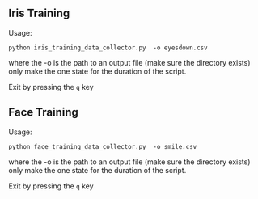 ## Iris Training 

Usage:
```
python iris_training_data_collector.py  -o eyesdown.csv
```

where the -o is the path to an output file (make sure the directory exists)
only make the one state for the duration of the script. 

Exit by pressing the `q` key

## Face Training 

Usage:
```
python face_training_data_collector.py  -o smile.csv
```

where the -o is the path to an output file (make sure the directory exists)
only make the one state for the duration of the script. 

Exit by pressing the `q` key